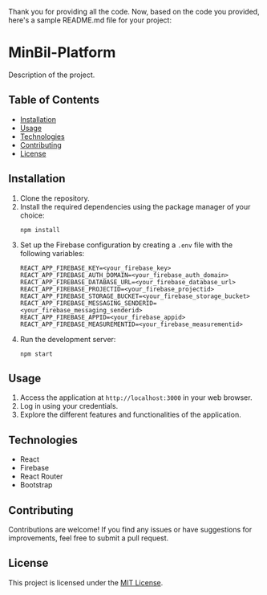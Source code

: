 Thank you for providing all the code. Now, based on the code you provided, here's a sample README.md file for your project:

# MinBil-Platform

Description of the project.

## Table of Contents

- [Installation](#installation)
- [Usage](#usage)
- [Technologies](#technologies)
- [Contributing](#contributing)
- [License](#license)

## Installation

1. Clone the repository.
2. Install the required dependencies using the package manager of your choice:
   ```
   npm install
   ```
3. Set up the Firebase configuration by creating a `.env` file with the following variables:
   ```
   REACT_APP_FIREBASE_KEY=<your_firebase_key>
   REACT_APP_FIREBASE_AUTH_DOMAIN=<your_firebase_auth_domain>
   REACT_APP_FIREBASE_DATABASE_URL=<your_firebase_database_url>
   REACT_APP_FIREBASE_PROJECTID=<your_firebase_projectid>
   REACT_APP_FIREBASE_STORAGE_BUCKET=<your_firebase_storage_bucket>
   REACT_APP_FIREBASE_MESSAGING_SENDERID=<your_firebase_messaging_senderid>
   REACT_APP_FIREBASE_APPID=<your_firebase_appid>
   REACT_APP_FIREBASE_MEASUREMENTID=<your_firebase_measurementid>
   ```
4. Run the development server:
   ```
   npm start
   ```

## Usage

1. Access the application at `http://localhost:3000` in your web browser.
2. Log in using your credentials.
3. Explore the different features and functionalities of the application.



## Technologies

- React
- Firebase
- React Router
- Bootstrap

## Contributing

Contributions are welcome! If you find any issues or have suggestions for improvements, feel free to submit a pull request.

## License

This project is licensed under the [MIT License](LICENSE).